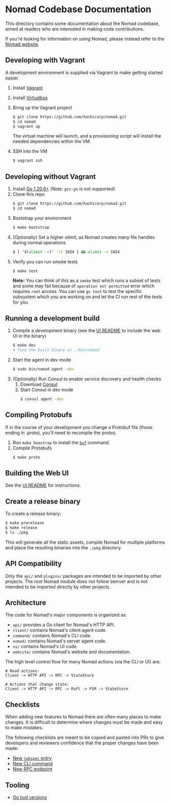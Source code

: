 Nomad Codebase Documentation
===

This directory contains some documentation about the Nomad codebase,
aimed at readers who are interested in making code contributions.

If you're looking for information on _using_ Nomad, please instead refer
to the [Nomad website](https://nomadproject.io).

Developing with Vagrant
---
A development environment is supplied via Vagrant to make getting started easier.

1. Install [Vagrant](https://www.vagrantup.com/docs/installation)
1. Install [Virtualbox](https://www.virtualbox.org/)
1. Bring up the Vagrant project
    ```sh
    $ git clone https://github.com/hashicorp/nomad.git
    $ cd nomad
    $ vagrant up
    ```

    The virtual machine will launch, and a provisioning script will install the
    needed dependencies within the VM.

1. SSH into the VM
    ```sh
    $ vagrant ssh
    ```

Developing without Vagrant
---
1. Install [Go 1.20.6+](https://golang.org/) *(Note: `gcc-go` is not supported)*
1. Clone this repo
   ```sh
   $ git clone https://github.com/hashicorp/nomad.git
   $ cd nomad
   ```
1. Bootstrap your environment
   ```sh
   $ make bootstrap
   ```
1. (Optionally) Set a higher ulimit, as Nomad creates many file handles during normal operations
   ```sh
   $ [ "$(ulimit -n)" -lt 1024 ] && ulimit -n 1024
   ```
1. Verify you can run smoke tests
   ```sh
   $ make test
   ```
   **Note:** You can think of this as a `smoke` test which runs a subset of
   tests and some may fail because of `operation not permitted` error which
   requires `root` access. You can use `go test` to test the specific subsystem
   which you are working on and let the CI run rest of the tests for you.

Running a development build
---
1. Compile a development binary (see the [UI README](https://github.com/hashicorp/nomad/blob/main/ui/README.md) to include the web UI in the binary)
    ```sh
    $ make dev
    # find the built binary at ./bin/nomad
    ```
1. Start the agent in dev mode
    ```sh
    $ sudo bin/nomad agent -dev
    ```
1. (Optionally) Run Consul to enable service discovery and health checks
    1. Download [Consul](https://www.consul.io/downloads)
    1. Start Consul in dev mode
        ```sh
        $ consul agent -dev
        ```

Compiling Protobufs
---
If in the course of your development you change a Protobuf file (those ending in .proto), you'll need to recompile the protos.

1. Run `make boostrap` to install the [`buf`](https://github.com/bufbuild/buf)
   command.
1. Compile Protobufs
    ```sh
    $ make proto
    ```

Building the Web UI
---
See the [UI README](https://github.com/hashicorp/nomad/blob/main/ui/README.md) for instructions.

Create a release binary
---
To create a release binary:

```sh
$ make prerelease
$ make release
$ ls ./pkg
```

This will generate all the static assets, compile Nomad for multiple
platforms and place the resulting binaries into the `./pkg` directory.

API Compatibility
--------------------
Only the `api/` and `plugins/` packages are intended to be imported by other projects. The root Nomad module does not follow semver and is not intended to be imported directly by other projects.

## Architecture

The code for Nomad's major components is organized as:

* `api/` provides a Go client for Nomad's HTTP API.
* `client/` contains Nomad's client agent code.
* `command/` contains Nomad's CLI code.
* `nomad/` contains Nomad's server agent code.
* `ui/` contains Nomad's UI code.
* `website/` contains Nomad's website and documentation.

The high level control flow for many Nomad actions (via the CLI or UI) are:

```
# Read actions:
Client -> HTTP API -> RPC -> StateStore

# Actions that change state:
Client -> HTTP API -> RPC -> Raft -> FSM -> StateStore
```

Checklists
---

When adding new features to Nomad there are often many places to make changes.
It is difficult to determine where changes must be made and easy to make
mistakes.

The following checklists are meant to be copied and pasted into PRs to give
developers and reviewers confidence that the proper changes have been made:

* [New `jobspec` entry](checklist-jobspec.md)
* [New CLI command](checklist-command.md)
* [New RPC endpoint](checklist-rpc-endpoint.md)

Tooling
---

* [Go tool versions](golang.md)
